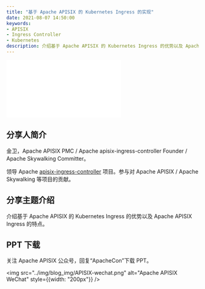 ```yaml
---
title: "基于 Apache APISIX 的 Kubernetes Ingress 的实现"
date: 2021-08-07 14:50:00
keywords:
- APISIX
- Ingress Controller
- Kubernetes
description: 介绍基于 Apache APISIX 的 Kubernetes Ingress 的优势以及 Apache APISIX Ingress 的特点。
---
```


<!-- markdownlint-disable -->

<iframe src="//player.bilibili.com/player.html?aid=632600503&bvid=BV1Wb4y1m76g&cid=394698230&page=1" frameborder="0" scrolling="no" allowfullscreen="true" style={{width:"100%", maxHeight: "calc(100vw / 5 * 3)", height: "calc(100vh / 5 * 3)"}}></iframe>

## 分享人简介

金卫，Apache APISIX PMC / Apache apisix-ingress-controller Founder / Apache Skywalking Committer。

领导 Apache [apisix-ingress-controller](https://github.com/apache/apisix-ingress-controller) 项目。参与对 Apache APISIX / Apache Skywalking 等项目的贡献。

## 分享主题介绍

介绍基于 Apache APISIX 的 Kubernetes Ingress 的优势以及 Apache APISIX Ingress 的特点。

## PPT 下载

关注 Apache APISIX 公众号，回复“ApacheCon”下载 PPT。

<img src="../img/blog_img/APISIX-wechat.png" alt="Apache APISIX WeChat" style={{width: "200px"}} />
